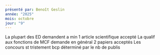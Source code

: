 ```yaml
---
présenté par: Benoît Geslin
année: "2025"
mois: octobre
jour: "9"
---
```


La plupart des ED demandent a min 1 article scientifique accepté
La qualif aux fonctions de MCF demande en général 2 papiers acceptés
Les concours st tristement bcp déterminé par le nb de publis

